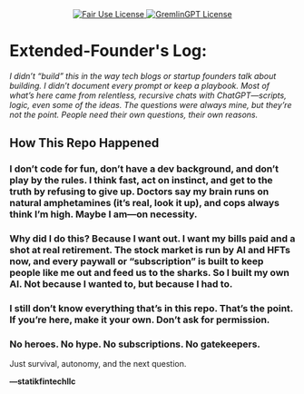 <div align="center">
  <a href="https://github.com/statikfintechllc/AscendAI/blob/master/About Us/LICENSE.md">
    <img src="https://img.shields.io/badge/FAIR%20USE-black?style=for-the-badge&logo=dragon&logoColor=gold" alt="Fair Use License"/>
  </a>
  <a href="https://github.com/statikfintechllc/AscendAI/blob/master/About Us/LICENSE.md">
    <img src="https://img.shields.io/badge/GREMLINGPT%20v1.0-darkred?style=for-the-badge&logo=dragon&logoColor=gold" alt="GremlinGPT License"/>
  </a>
</div>

# Extended-Founder's Log:

*I didn’t “build” this in the way tech blogs or startup founders talk about building. I didn’t document every prompt or keep a playbook. Most of what’s here came from relentless, recursive chats with ChatGPT—scripts, logic, even some of the ideas. The questions were always mine, but they’re not the point. People need their own questions, their own reasons.*

## How This Repo Happened

### I don’t code for fun, don’t have a dev background, and don’t play by the rules. I think fast, act on instinct, and get to the truth by refusing to give up. Doctors say my brain runs on natural amphetamines (it’s real, look it up), and cops always think I’m high. Maybe I am—on necessity.

### Why did I do this? Because I want out. I want my bills paid and a shot at real retirement. The stock market is run by AI and HFTs now, and every paywall or “subscription” is built to keep people like me out and feed us to the sharks. So I built my own AI. Not because I wanted to, but because I had to.

### I still don’t know everything that’s in this repo. That’s the point. If you’re here, make it your own. Don’t ask for permission.

### No heroes. No hype. No subscriptions. No gatekeepers.
Just survival, autonomy, and the next question.

**—statikfintechllc**
